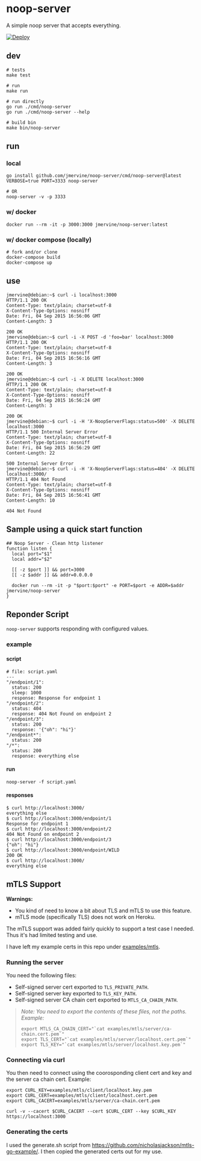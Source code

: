 # noop-server

A simple noop server that accepts everything.

[![Deploy](https://www.herokucdn.com/deploy/button.svg)](https://heroku.com/deploy)

## dev

```
# tests
make test

# run
make run

# run directly
go run ./cmd/noop-server
go run ./cmd/noop-server --help

# build bin
make bin/noop-server
```

## run

### local

```
go install github.com/jmervine/noop-server/cmd/noop-server@latest
VERBOSE=true PORT=3333 noop-server

# OR
noop-server -v -p 3333
```

### w/ docker

```
docker run --rm -it -p 3000:3000 jmervine/noop-server:latest
```

### w/ docker compose (locally)

```
# fork and/or clone
docker-compose build
docker-compose up
```

## use

```
jmervine@debian:~$ curl -i localhost:3000
HTTP/1.1 200 OK
Content-Type: text/plain; charset=utf-8
X-Content-Type-Options: nosniff
Date: Fri, 04 Sep 2015 16:56:06 GMT
Content-Length: 3

200 OK
jmervine@debian:~$ curl -i -X POST -d 'foo=bar' localhost:3000
HTTP/1.1 200 OK
Content-Type: text/plain; charset=utf-8
X-Content-Type-Options: nosniff
Date: Fri, 04 Sep 2015 16:56:16 GMT
Content-Length: 3

200 OK
jmervine@debian:~$ curl -i -X DELETE localhost:3000
HTTP/1.1 200 OK
Content-Type: text/plain; charset=utf-8
X-Content-Type-Options: nosniff
Date: Fri, 04 Sep 2015 16:56:24 GMT
Content-Length: 3

200 OK
jmervine@debian:~$ curl -i -H 'X-NoopServerFlags:status=500' -X DELETE localhost:3000
HTTP/1.1 500 Internal Server Error
Content-Type: text/plain; charset=utf-8
X-Content-Type-Options: nosniff
Date: Fri, 04 Sep 2015 16:56:29 GMT
Content-Length: 22

500 Internal Server Error
jmervine@debian:~$ curl -i -H 'X-NoopServerFlags:status=404' -X DELETE localhost:3000/
HTTP/1.1 404 Not Found
Content-Type: text/plain; charset=utf-8
X-Content-Type-Options: nosniff
Date: Fri, 04 Sep 2015 16:56:41 GMT
Content-Length: 10

404 Not Found
```

## Sample using a quick start function

```
## Noop Server - Clean http listener
function listen {
  local port="$1"
  local addr="$2"

  [[ -z $port ]] && port=3000
  [[ -z $addr ]] && addr=0.0.0.0

  docker run --rm -it -p "$port:$port" -e PORT=$port -e ADDR=$addr jmervine/noop-server
}
```

## Reponder Script

`noop-server` supports responding with configured values.

### example

#### script
```
# file: script.yaml
---
"/endpoint/1":
  status: 200
  sleep: 1000
  response: Response for endpoint 1
"/endpoint/2":
  status: 404
  response: 404 Not Found on endpoint 2
"/endpoint/3":
  status: 200
  response: '{"oh": "hi"}'
"/endpoint*":
  status: 200
"/*":
  status: 200
  response: everything else
```

#### run
```
noop-server -f script.yaml
```

#### responses
```
$ curl http://localhost:3000/
everything else
$ curl http://localhost:3000/endpoint/1
Response for endpoint 1
$ curl http://localhost:3000/endpoint/2
404 Not Found on endpoint 2
$ curl http://localhost:3000/endpoint/3
{"oh": "hi"}
$ curl http://localhost:3000/endpoint/WILD
200 OK
$ curl http://localhost:3000/
everything else
```

## mTLS Support

**Warnings:**
* You kind of need to know a bit about TLS and mTLS to use this feature.
* mTLS mode (specifically TLS) does not work on Heroku.

The mTLS support was added fairly quickly to support a test case I needed. Thus
it's had limited testing and use.

I have left my example certs in this repo under [examples/mtls](examples/mtls).

### Running the server

You need the following files:
* Self-signed server cert exported to `TLS_PRIVATE_PATH`.
* Self-signed server key exported to `TLS_KEY_PATH`.
* Self-signed server CA chain cert exported to `MTLS_CA_CHAIN_PATH`.

> _Note: You need to export the contents of these files, not the paths. Example:_
>
> ```
> export MTLS_CA_CHAIN_CERT="`cat examples/mtls/server/ca-chain.cert.pem`"
> export TLS_CERT="`cat examples/mtls/server/localhost.cert.pem`"
> export TLS_KEY="`cat examples/mtls/server/localhost.key.pem`"
> ```

### Connecting via curl

You then need to connect using the coorosponding client cert and key and the
server ca chain cert. Example:
```
export CURL_KEY=examples/mtls/client/localhost.key.pem
export CURL_CERT=examples/mtls/client/localhost.cert.pem
export CURL_CACERT=examples/mtls/server/ca-chain.cert.pem

curl -v --cacert $CURL_CACERT --cert $CURL_CERT --key $CURL_KEY https://localhost:3000
```

### Generating the certs

I used the generate.sh script from https://github.com/nicholasjackson/mtls-go-example/.
I then copied the generated certs out for my use.
